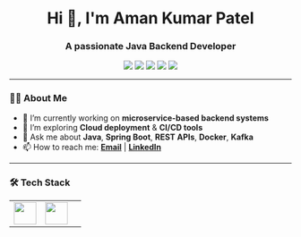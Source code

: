 <!-- GitHub Profile README for Aman Kumar Patel -->

<h1 align="center">Hi 👋, I'm Aman Kumar Patel</h1>
<h3 align="center">A passionate Java Backend Developer</h3>

<p align="center">
  <img src="https://img.shields.io/badge/Java-ED8B00?style=for-the-badge&logo=java&logoColor=white"/>
  <img src="https://img.shields.io/badge/Spring_Boot-6DB33F?style=for-the-badge&logo=spring-boot&logoColor=white"/>
  <img src="https://img.shields.io/badge/Microservices-00ADD8?style=for-the-badge&logo=microservices&logoColor=white"/>
  <img src="https://img.shields.io/badge/Docker-2496ED?style=for-the-badge&logo=docker&logoColor=white"/>
  <img src="https://img.shields.io/badge/Kafka-231F20?style=for-the-badge&logo=apache-kafka&logoColor=white"/>
</p>

---

### 👨‍💻 About Me

- 🔭 I’m currently working on **microservice-based backend systems**
- 🌱 I’m exploring **Cloud deployment** & **CI/CD tools**
- 💬 Ask me about **Java**, **Spring Boot**, **REST APIs**, **Docker**, **Kafka**
- 📫 How to reach me: **[Email](mailto:your.email@example.com)** | **[LinkedIn](https://linkedin.com/in/your-profile)**

---

### 🛠️ Tech Stack

<table>
  <tr>
    <td><img src="https://cdn.jsdelivr.net/gh/devicons/devicon/icons/java/java-original.svg" width="40" /></td>
    <td><img src="https://cdn.jsdelivr.net/gh/devicons/devicon/icons/spring/spring-original.svg" width="40" /></td>
    <td><img src="https://cdn.jsdelivr.net/gh/d

